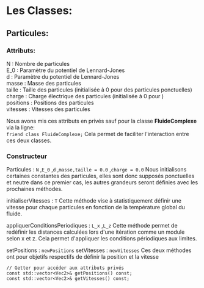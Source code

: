 # Les Classes:
## Particules:
### Attributs:

N : Nombre de particules  
E_0 : Paramètre du potentiel de Lennard-Jones  
d : Paramètre du potentiel de Lennard-Jones  
masse : Masse des particules  
taille : Taille des particules (initialisée à 0 pour des particules ponctuelles)  
charge : Charge électrique des particules (initialisée à 0 pour )  
positions : Positions des particules  
vitesses : Vitesses des particules  

Nous avons mis ces attributs en privés sauf pour la classe **FluideComplexe** via la ligne:  
    ```friend class FluideComplexe;```
Cela permet de faciliter l'interaction entre ces deux classes.  

### Constructeur
Particules : ```N``` ,```E_0``` ,```d``` ,```masse,taille = 0.0``` ,```charge = 0.0```
    Nous initialisons certaines constantes des particules, elles sont donc supposés ponctuelles et neutre dans ce premier cas, les autres grandeurs seront définies avec les prochaines méthodes.

initialiserVitesses : ```T```
    Cette méthode vise à statistiquement définir une vitesse pour chaque particules en fonction de la température global du fluide.

appliquerConditionsPeriodiques : ```L_x``` ,```L_z```
    Cette méthode permet de redéfinir les distances calculées lors d'une itération comme un module selon x et z. Cela permet d'appliquer les conditions périodiques aux limites.

setPositions : ```newPositions```
setVitesses : ```newVitesses```
    Ces deux méthodes ont pour objetifs respectifs de définir la position et la vitesse 

    // Getter pour accéder aux attributs privés
    const std::vector<Vec2>& getPositions() const;
    const std::vector<Vec2>& getVitesses() const;
